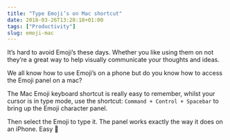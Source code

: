 ```yaml
---
title: "Type Emoji’s on Mac shortcut"
date: 2018-03-26T13:28:18+01:00
tags: ["Productivity"]
slug: emoji-mac
---
```


It’s hard to avoid Emoji’s these days. Whether you like using them on not they’re a great way to help visually communicate your thoughts and ideas.

We all know how to use Emoji’s on a phone but do you know how to access the Emoji panel on a mac?

The Mac Emoji keyboard shortcut is really easy to remember, whilst your cursor is in type mode, use the shortcut: `Command + Control + Spacebar` to bring up the Emoji character panel.

Then select the Emoji to type it. The panel works exactly the way it does on an iPhone. Easy 🤙
